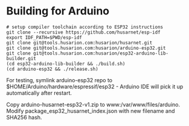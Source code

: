 # Building for Arduino

```
# setup compiler toolchain according to ESP32 instructions
git clone --recursive https://github.com/husarnet/esp-idf
export IDF_PATH=$PWD/esp-idf
git clone git@tools.husarion.com:husarion/husarnet.git
git clone git@tools.husarion.com:husarion/arduino-esp32.git
git clone git@tools.husarion.com:husarion/esp32-arduino-lib-builder.git
(cd esp32-arduino-lib-builder && ./build.sh)
(cd arduino-esp32 && ./release.sh)
```

For testing, symlink arduino-esp32 repo to $HOME/Arduino/hardware/espressif/esp32 - Arduino IDE will pick it up automatically after restart.

Copy arduino-husarnet-esp32-v1.zip to www:/var/www/files/arduino. Modify package_esp32_husarnet_index.json with new filename and SHA256 hash.
